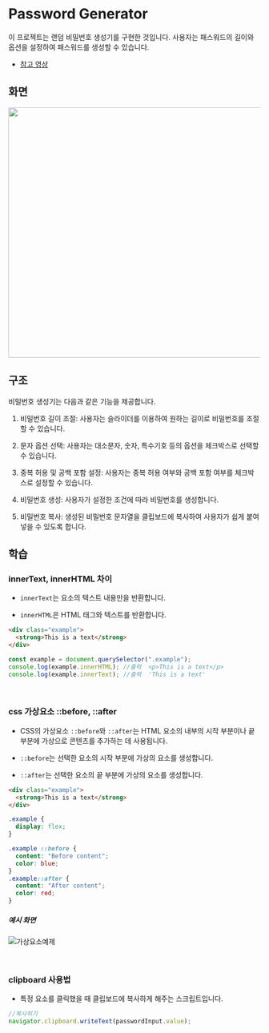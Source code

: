 # Password Generator

이 프로젝트는 랜덤 비밀번호 생성기를 구현한 것입니다. 사용자는 패스워드의 길이와 옵션을 설정하여 패스워드를 생성할 수 있습니다.

- [참고 영상](https://www.youtube.com/watch?v=825u2Puaej0&t=708s)

## 화면

<img src="https://github.com/bymine/Javascript-Coding/assets/71866185/6f603e0f-587d-4fb9-ac2c-73c615d07aa1" width="800" height="500">

## 구조

비밀번호 생성기는 다음과 같은 기능을 제공합니다.

1. 비밀번호 길이 조절: 사용자는 슬라이더를 이용하여 원하는 길이로 비밀번호를 조절할 수 있습니다.

2. 문자 옵션 선택: 사용자는 대소문자, 숫자, 특수기호 등의 옵션을 체크박스로 선택할 수 있습니다.

3. 중복 허용 및 공백 포함 설정: 사용자는 중복 허용 여부와 공백 포함 여부를 체크박스로 설정할 수 있습니다.

4. 비밀번호 생성: 사용자가 설정한 조건에 따라 비밀번호를 생성합니다.

5. 비밀번호 복사: 생성된 비밀번호 문자열을 클립보드에 복사하여 사용자가 쉽게 붙여넣을 수 있도록 합니다.

## 학습

### innerText, innerHTML 차이

- `innerText`는 요소의 텍스트 내용만을 반환합니다.

- `innerHTML`은 HTML 태그와 텍스트를 반환합니다.

```html
<div class="example">
  <strong>This is a text</strong>
</div>
```

```javascript
const example = document.querySelector(".example");
console.log(example.innerHTML); //출력  <p>This is a text</p>
console.log(example.innerText); //출력  'This is a text'
```

<br/>

### css 가상요소 ::before, ::after

- CSS의 가상요소 `::before`와 `::after`는 HTML 요소의 내부의 시작 부분이나 끝 부분에 가상으로 콘텐츠를 추가하는 데 사용됩니다.

- `::before`는 선택한 요소의 시작 부분에 가상의 요소를 생성합니다.

- `::after`는 선택한 요소의 끝 부분에 가상의 요소를 생성합니다.

```html
<div class="example">
  <strong>This is a text</strong>
</div>
```

```css
.example {
  display: flex;
}

.example ::before {
  content: "Before content";
  color: blue;
}
.example::after {
  content: "After content";
  color: red;
}
```

##### 예시 화면

![가상요소예제](https://github.com/bymine/Javascript-Coding/assets/71866185/9b71d4ba-c52c-4458-96b8-46db9b4c3087)

<br/>

### clipboard 사용법

- 특정 요소를 클릭했을 때 클립보드에 복사하게 해주는 스크립트입니다.

```javascript
//복사히기
navigator.clipboard.writeText(passwordInput.value);
```

